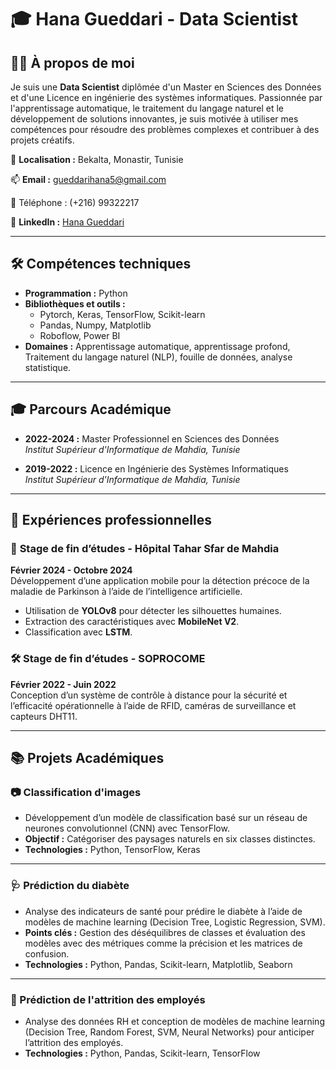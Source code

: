 # 🎓 Hana Gueddari - Data Scientist

## 👩‍💻 À propos de moi

Je suis une **Data Scientist** diplômée d'un Master en Sciences des Données et d'une Licence en ingénierie des systèmes informatiques. Passionnée par l'apprentissage automatique, le traitement du langage naturel et le développement de solutions innovantes, je suis motivée à utiliser mes compétences pour résoudre des problèmes complexes et contribuer à des projets créatifs.

📍 **Localisation :** Bekalta, Monastir, Tunisie  

📫 **Email :** gueddarihana5@gmail.com  

📱 Téléphone : (+216) 99322217

🔗 **LinkedIn :** [Hana Gueddari](https://www.linkedin.com/in/hana-gueddari/)   

---

## 🛠️ Compétences techniques

- **Programmation :** Python  
- **Bibliothèques et outils :**  
  - Pytorch, Keras, TensorFlow, Scikit-learn  
  - Pandas, Numpy, Matplotlib  
  - Roboflow, Power BI  
- **Domaines :** Apprentissage automatique, apprentissage profond, Traitement du langage naturel (NLP), fouille de données, analyse statistique.

---

## 🎓 Parcours Académique

- **2022-2024 :** Master Professionnel en Sciences des Données  
  *Institut Supérieur d'Informatique de Mahdia, Tunisie*  

- **2019-2022 :** Licence en Ingénierie des Systèmes Informatiques  
  *Institut Supérieur d'Informatique de Mahdia, Tunisie*  
 

---

## 📂 Expériences professionnelles

### 📱 **Stage de fin d’études - Hôpital Tahar Sfar de Mahdia**  
**Février 2024 - Octobre 2024**  
Développement d’une application mobile pour la détection précoce de la maladie de Parkinson à l’aide de l’intelligence artificielle.  
- Utilisation de **YOLOv8** pour détecter les silhouettes humaines.  
- Extraction des caractéristiques avec **MobileNet V2**.  
- Classification avec **LSTM**.  

### 🛠️ **Stage de fin d’études - SOPROCOME**  
**Février 2022 - Juin 2022**  
Conception d’un système de contrôle à distance pour la sécurité et l’efficacité opérationnelle à l’aide de RFID, caméras de surveillance et capteurs DHT11.  

---

## 📚 Projets Académiques

### 📷 Classification d'images
- Développement d’un modèle de classification basé sur un réseau de neurones convolutionnel (CNN) avec TensorFlow.  
- **Objectif :** Catégoriser des paysages naturels en six classes distinctes.  
- **Technologies :** Python, TensorFlow, Keras  

---

### 🩺 Prédiction du diabète
- Analyse des indicateurs de santé pour prédire le diabète à l’aide de modèles de machine learning (Decision Tree, Logistic Regression, SVM).  
- **Points clés :** Gestion des déséquilibres de classes et évaluation des modèles avec des métriques comme la précision et les matrices de confusion.  
- **Technologies :** Python, Pandas, Scikit-learn, Matplotlib, Seaborn  

---

### 🏢 Prédiction de l'attrition des employés
- Analyse des données RH et conception de modèles de machine learning (Decision Tree, Random Forest, SVM, Neural Networks) pour anticiper l’attrition des employés.  
- **Technologies :** Python, Pandas, Scikit-learn, TensorFlow  


